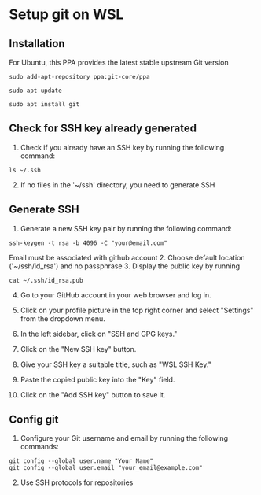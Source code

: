 # Setup git on WSL

## Installation
For Ubuntu, this PPA provides the latest stable upstream Git version
```
sudo add-apt-repository ppa:git-core/ppa
```
```
sudo apt update
```
```
sudo apt install git
```

## Check for SSH key already generated
1. Check if you already have an SSH key by running the following command:
```
ls ~/.ssh
```
2. If no files in the '~/ssh' directory, you need to generate SSH

## Generate SSH
1. Generate a new SSH key pair by running the following command:
```
ssh-keygen -t rsa -b 4096 -C "your@email.com"
```
Email must be associated with github account
2. Choose default location ('~/ssh/id_rsa') and no passphrase
3. Display the public key by running
```
cat ~/.ssh/id_rsa.pub
```

4. Go to your GitHub account in your web browser and log in.

5. Click on your profile picture in the top right corner and select "Settings" from the dropdown menu.

6. In the left sidebar, click on "SSH and GPG keys."

7. Click on the "New SSH key" button.

8. Give your SSH key a suitable title, such as "WSL SSH Key."

9. Paste the copied public key into the "Key" field.

10. Click on the "Add SSH key" button to save it.

## Config git
1. Configure your Git username and email by running the following commands:
```
git config --global user.name "Your Name"
git config --global user.email "your_email@example.com"
```
2. Use SSH protocols for repositories
